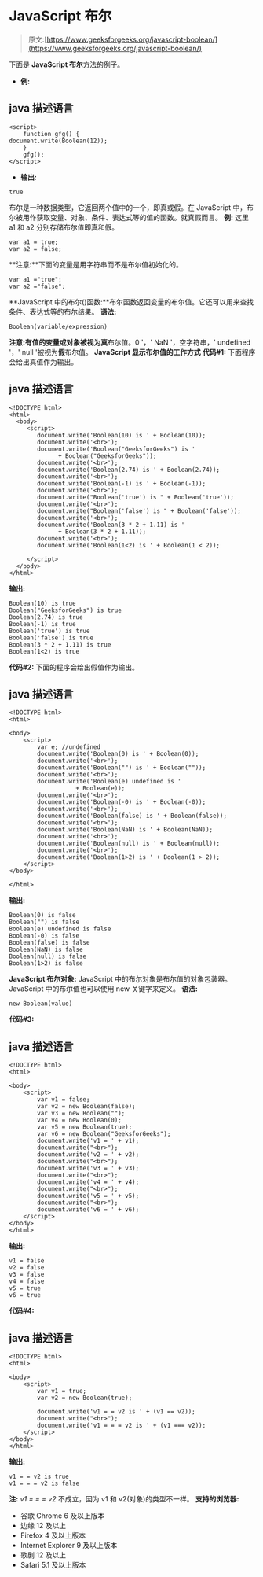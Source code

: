 # JavaScript 布尔

> 原文:[https://www.geeksforgeeks.org/javascript-boolean/](https://www.geeksforgeeks.org/javascript-boolean/)

下面是 **JavaScript 布尔**方法的例子。

*   **例:**

## java 描述语言

```
<script>
    function gfg() {
document.write(Boolean(12));
    }
    gfg();
</script>
```

*   **输出:**

```
true
```

布尔是一种数据类型，它返回两个值中的一个，即真或假。在 JavaScript 中，布尔被用作获取变量、对象、条件、表达式等的值的函数。就真假而言。
**例:**
这里 a1 和 a2 分别存储布尔值即真和假。

```
var a1 = true;
var a2 = false;
```

**注意:**下面的变量是用字符串而不是布尔值初始化的。

```
var a1 ="true";
var a2 ="false";
```

**JavaScript 中的布尔()函数:**布尔函数返回变量的布尔值。它还可以用来查找条件、表达式等的布尔结果。
**语法:**

```
Boolean(variable/expression) 
```

**注意:**有值的变量或对象被视为**真**布尔值。0 '，' NaN '，空字符串，' undefined '，' null '被视为**假**布尔值。
**JavaScript 显示布尔值的工作方式**
**代码#1:**
下面程序会给出真值作为输出。

## java 描述语言

```
<!DOCTYPE html>
<html>
  <body>
     <script>
        document.write('Boolean(10) is ' + Boolean(10));
        document.write('<br>');
        document.write('Boolean("GeeksforGeeks") is '
              + Boolean("GeeksforGeeks"));
        document.write('<br>');
        document.write('Boolean(2.74) is ' + Boolean(2.74));
        document.write('<br>');
        document.write('Boolean(-1) is ' + Boolean(-1));
        document.write('<br>');
        document.write("Boolean('true') is " + Boolean('true'));
        document.write('<br>');
        document.write("Boolean('false') is " + Boolean('false'));
        document.write('<br>');
        document.write('Boolean(3 * 2 + 1.11) is '
              + Boolean(3 * 2 + 1.11));
        document.write('<br>');
        document.write('Boolean(1<2) is ' + Boolean(1 < 2));

     </script>
  </body>
</html>   
```

**输出:**

```
Boolean(10) is true
Boolean("GeeksforGeeks") is true
Boolean(2.74) is true
Boolean(-1) is true
Boolean('true') is true
Boolean('false') is true
Boolean(3 * 2 + 1.11) is true
Boolean(1<2) is true
```

**代码#2:**
下面的程序会给出假值作为输出。

## java 描述语言

```
<!DOCTYPE html>
<html>

<body>
    <script>
        var e; //undefined
        document.write('Boolean(0) is ' + Boolean(0));
        document.write('<br>');
        document.write('Boolean("") is ' + Boolean(""));
        document.write('<br>');
        document.write('Boolean(e) undefined is '
                   + Boolean(e));
        document.write('<br>');
        document.write('Boolean(-0) is ' + Boolean(-0));
        document.write('<br>');
        document.write('Boolean(false) is ' + Boolean(false));
        document.write('<br>');
        document.write('Boolean(NaN) is ' + Boolean(NaN));
        document.write('<br>');
        document.write('Boolean(null) is ' + Boolean(null));
        document.write('<br>');
        document.write('Boolean(1>2) is ' + Boolean(1 > 2));
    </script>
</body>

</html>            
```

**输出:**

```
Boolean(0) is false
Boolean("") is false
Boolean(e) undefined is false
Boolean(-0) is false
Boolean(false) is false
Boolean(NaN) is false
Boolean(null) is false
Boolean(1>2) is false
```

**JavaScript 布尔对象:**
JavaScript 中的布尔对象是布尔值的对象包装器。JavaScript 中的布尔值也可以使用 new 关键字来定义。
**语法:**

```
new Boolean(value)
```

**代码#3:**

## java 描述语言

```
<!DOCTYPE html>
<html>

<body>
    <script>
        var v1 = false;
        var v2 = new Boolean(false);
        var v3 = new Boolean("");
        var v4 = new Boolean(0);
        var v5 = new Boolean(true);
        var v6 = new Boolean("GeeksforGeeks");
        document.write('v1 = ' + v1);
        document.write("<br>");
        document.write('v2 = ' + v2);
        document.write("<br>");
        document.write('v3 = ' + v3);
        document.write("<br>");
        document.write('v4 = ' + v4);
        document.write("<br>");
        document.write('v5 = ' + v5);
        document.write("<br>");
        document.write('v6 = ' + v6);
    </script>
</body>
</html>
```

**输出:**

```
v1 = false
v2 = false
v3 = false
v4 = false
v5 = true
v6 = true
```

**代码#4:**

## java 描述语言

```
<!DOCTYPE html>
<html>

<body>
    <script>
        var v1 = true;
        var v2 = new Boolean(true);

        document.write('v1 = = v2 is ' + (v1 == v2));
        document.write("<br>");
        document.write('v1 = = = v2 is ' + (v1 === v2));
    </script>
</body>
</html>
```

**输出:**

```
v1 = = v2 is true
v1 = = = v2 is false
```

**注:** *v1 = = = v2* 不成立，因为 v1 和 v2(对象)的类型不一样。
**支持的浏览器:**

*   谷歌 Chrome 6 及以上版本
*   边缘 12 及以上
*   Firefox 4 及以上版本
*   Internet Explorer 9 及以上版本
*   歌剧 12 及以上
*   Safari 5.1 及以上版本